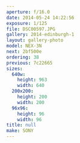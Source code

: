 ```yaml
---
aperture: f/16.0
date: 2014-05-24 14:22:56
exposure: 1/125
file: DSC00597.JPG
gallery: 2014-edinburgh-1
layout: gallery-photo
model: NEX-3N
next: 2bf500e
ordering: 38
previous: 7c22665
sizes:
  640w:
    height: 963
    width: 640
  200x200:
    height: 200
    width: 200
  96x96:
    height: 96
    width: 96
title: null
make: SONY
---
```


